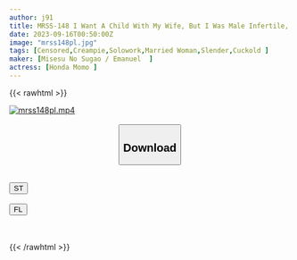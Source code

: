 ```yaml
---
author: j91
title: MRSS-148 I Want A Child With My Wife, But I Was Male Infertile, So I Had To Get A Vaginal Cum Shot Directly From A Sperm Donor Momo Honda
date: 2023-09-16T00:50:00Z
image: "mrss148pl.jpg"
tags: [Censored,Creampie,Solowork,Married Woman,Slender,Cuckold	]
maker: [Misesu No Sugao / Emanuel  ]
actress: [Honda Momo ]
---
```



{{< rawhtml >}}

<div class="video" data-videoid="G91b8YK4Lot13qA">
    <a href="javascript:;">
        <img src="https://my.j91.asia/posts/mrss148pl/mrss148pl.jpg" width="WIDTH" height="HEIGHT" alt="mrss148pl.mp4" loading="lazy">
    </a>
</div>

<script type="text/javascript" src="https://j91.asia/asset/on-demand-st.js"></script>

<br>
  <link rel="stylesheet" href="https://j91.asia/asset/bs5.css">
  
  <center>
  <button class="btn btn-primary" type="button" data-bs-toggle="collapse" data-bs-target=".multi-collapse" aria-expanded="false" aria-controls="multiCollapseExample1 multiCollapseExample2"><h2>Download</h2></button></center>
</p>
<div class="row">
  <div class="col">
    <div class="collapse multi-collapse" id="multiCollapseExample1">
      <div class="card card-body">
	      	      <br>
<div class="buttons">  
<a href="https://streamtape.to/v/G91b8YK4Lot13qA"><button class="btn-hover color-3"><i class="fa fa-download"></i> ST</button></a></div>
    </div>
  </div>
</div>
  <div class="col">
    <div class="collapse multi-collapse" id="multiCollapseExample2">
      <div class="card card-body">
	      <br>
<div class="buttons">
    <a href="https://filelions.online/f/34q7aom2iaze"><button class="btn-hover color-9"><i class="fa fa-download"></i> FL</button></a></div>
<br><br>
      </div>
    </div>
  </div>
</div>

{{< /rawhtml >}}